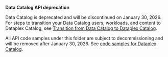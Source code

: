 **Data Catalog API deprecation**

Data Catalog is deprecated and will be discontinued on January 30, 2026. For steps to transition your Data Catalog users, workloads, and content to Dataplex Catalog, see [Transition from Data Catalog to Dataplex Catalog](https://cloud.google.com/dataplex/docs/transition-to-dataplex-catalog).

All API code samples under this folder are subject to decommissioning and will be removed after January 30, 2026. See [code samples for Dataplex Catalog](https://github.com/GoogleCloudPlatform/python-docs-samples/tree/main/dataplex).